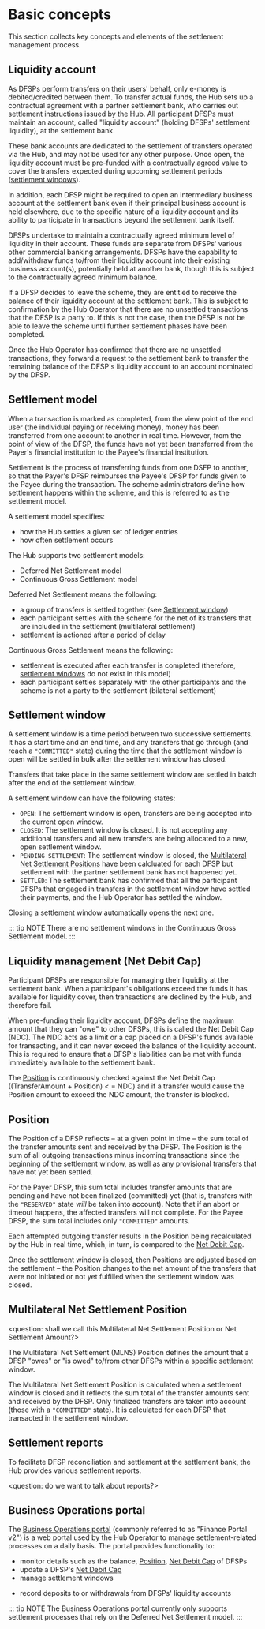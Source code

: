 # Basic concepts

This section collects key concepts and elements of the settlement management process.

## Liquidity account

As DFSPs perform transfers on their users' behalf, only e-money is debited/credited between them. To transfer actual funds, the Hub sets up a contractual agreement with a partner settlement bank, who carries out settlement instructions issued by the Hub. All participant DFSPs must maintain an account, called "liquidity account" (holding DFSPs' settlement liquidity), at the settlement bank. 

These bank accounts are dedicated to the settlement of transfers operated via the Hub, and may not be used for any other purpose. Once open, the liquidity account must be pre-funded with a contractually agreed value to cover the transfers expected during upcoming settlement periods ([settlement windows](#settlement-window)). 

In addition, each DFSP might be required to open an intermediary business account at the settlement bank even if their principal business account is held elsewhere, due to the specific nature of a liquidity account and its ability to participate in transactions beyond the settlement bank itself.

DFSPs undertake to maintain a contractually agreed minimum level of liquidity in their account. These funds are separate from DFSPs' various other commercial banking arrangements. DFSPs have the capability to add/withdraw funds to/from their liquidity account into their existing business account(s), potentially held at another bank, though this is subject to the contractually agreed minimum balance.

If a DFSP decides to leave the scheme, they are entitled to receive the balance of their liquidity account at the settlement bank. This is subject to confirmation by the Hub Operator that there are no unsettled transactions that the DFSP is a party to. If this is not the case, then the DFSP is not be able to leave the scheme until further settlement phases have been completed.

Once the Hub Operator has confirmed that there are no unsettled transactions, they forward a request to the settlement bank to transfer the remaining balance of the DFSP's liquidity account to an account nominated by the DFSP.

## Settlement model

When a transaction is marked as completed, from the view point of the end user (the individual paying or receiving money), money has been transferred from one account to another in real time. However, from the point of view of the DFSP, the funds have not yet been transferred from the Payer's financial institution to the Payee's financial institution.

Settlement is the process of transferring funds from one DSFP to another, so that the Payer's DFSP reimburses the Payee's DFSP for funds given to the Payee during the transaction. The scheme administrators define how settlement happens within the scheme, and this is referred to as the settlement model.

A settlement model specifies: 

* how the Hub settles a given set of ledger entries 
* how often settlement occurs

The Hub supports two settlement models:

* Deferred Net Settlement model
* Continuous Gross Settlement model

Deferred Net Settlement means the following:
    
* a group of transfers is settled together (see [Settlement window](#settlement-window))
* each participant settles with the scheme for the net of its transfers that are included in the settlement (multilateral settlement)
* settlement is actioned after a period of delay

Continuous Gross Settlement means the following:

* settlement is executed after each transfer is completed (therefore, [settlement windows](#settlement-window) do not exist in this model)
* each participant settles separately with the other participants and the scheme is not a party to the settlement (bilateral settlement)

## Settlement window

A settlement window is a time period between two successive settlements. It has a start time and an end time, and any transfers that go through (and reach a `"COMMITTED"` state) during the time that the settlement window is open will be settled in bulk after the settlement window has closed.

Transfers that take place in the same settlement window are settled in batch after the end of the settlement window.

A settlement window can have the following states:

* `OPEN`: The settlement window is open, transfers are being accepted into the current open window.
* `CLOSED`: The settlement window is closed. It is not accepting any additional transfers and all new transfers are being allocated to a new, open settlement window.
* `PENDING_SETTLEMENT`: The settlement window is closed, the [Multilateral Net Settlement Positions](#multilateral-net-settlement-position) have been calcluated for each DFSP but settlement with the partner settlement bank has not happened yet. 
* `SETTLED`: The settlement bank has confirmed that all the participant DFSPs that engaged in transfers in the settlement window have settled their payments, and the Hub Operator has settled the window.

Closing a settlement window automatically opens the next one.

::: tip NOTE
There are no settlement windows in the Continuous Gross Settlement model.
:::

## Liquidity management (Net Debit Cap)

Participant DFSPs are responsible for managing their liquidity at the settlement bank. When a participant's obligations exceed the funds it has available for liquidity cover, then transactions are declined by the Hub, and therefore fail.

When pre-funding their liquidity account, DFSPs define the maximum amount that they can "owe" to other DFSPs, this is called the Net Debit Cap (NDC). The NDC acts as a limit or a cap placed on a DFSP's funds available for transacting, and it can never exceed the balance of the liquidity account. This is required to ensure that a DFSP's liabilities can be met with funds immediately available to the settlement bank.

The [Position](#position) is continuously checked against the Net Debit Cap ((TransferAmount + Position) < = NDC) and if a transfer would cause the Position amount to exceed the NDC amount, the transfer is blocked.

## Position

The Position of a DFSP reflects – at a given point in time – the sum total of the transfer amounts sent and received by the DFSP. The Position is the sum of all outgoing transactions minus incoming transactions since the beginning of the settlement window, as well as any provisional transfers that have not yet been settled.

For the Payer DFSP, this sum total includes transfer amounts that are pending and have not been finalized (committed) yet (that is, transfers with the `"RESERVED"` state _will_ be taken into account). Note that if an abort or timeout happens, the affected transfers will not complete. For the Payee DFSP, the sum total includes only `"COMMITTED"` amounts. 

Each attempted outgoing transfer results in the Position being recalculated by the Hub in real time, which, in turn, is compared to the [Net Debit Cap](#liquidity-management-net-debit-cap). 

Once the settlement window is closed, then Positions are adjusted based on the settlement – the Position changes to the net amount of the transfers that were not initiated or not yet fulfilled when the settlement window was closed.

## Multilateral Net Settlement Position

<question: shall we call this Multilateral Net Settlement Position or Net Settlement Amount?>

The Multilateral Net Settlement (MLNS) Position defines the amount that a DFSP "owes" or "is owed" to/from other DFSPs within a specific settlement window. 

The Multilateral Net Settlement Position is calculated when a settlement window is closed and it reflects the sum total of the transfer amounts sent and received by the DFSP. Only finalized transfers are taken into account (those with a `"COMMITTED"` state). It is calculated for each DFSP that transacted in the settlement window.

## Settlement reports

To facilitate DFSP reconciliation and settlement at the settlement bank, the Hub provides various settlement reports.

<question: do we want to talk about reports?>

## Business Operations portal

The [Business Operations portal](busops_portal_introduction.md) (commonly referred to as "Finance Portal v2") is a web portal used by the Hub Operator to manage settlement-related processes on a daily basis. The portal provides functionality to:

* monitor details such as the balance, [Position](#position), [Net Debit Cap](#liquidity-management-net-debit-cap) of DFSPs
* update a DFSP's [Net Debit Cap](#liquidity-management-net-debit-cap)
* manage settlement windows
<!--* download reports-->
* record deposits to or withdrawals from DFSPs' liquidity accounts

::: tip NOTE
The Business Operations portal currently only supports settlement processes that rely on the Deferred Net Settlement model.
:::